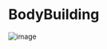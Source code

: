 # BodyBuilding 
![image](https://github.com/Dilshodov01/BodyBuildingLife/assets/127846504/62114543-7d97-47c7-ae24-1bb6efdb552f)


